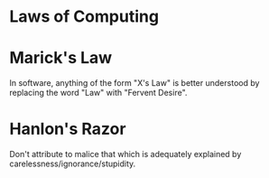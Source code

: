 # Laws of Computing


# Marick's Law

In software, anything of the form "X's Law" is better understood by replacing the word "Law" with "Fervent Desire".


# Hanlon's Razor

Don't attribute to malice that which is adequately explained by carelessness/ignorance/stupidity.